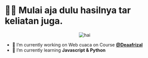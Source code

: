 # 👋😄 Mulai aja dulu hasilnya tar keliatan juga.

<p align="center">
<img src="https://media2.giphy.com/media/v1.Y2lkPTc5MGI3NjExN2lvZDFtbDlibjhocXZ1MnBxaXA5cW91bndqZzhvbXV6bWc5ajhmNCZlcD12MV9pbnRlcm5hbF9naWZfYnlfaWQmY3Q9Zw/DHYNyjAqrqkzm/giphy.gif" alt="hai"/>
</p>

<!--
**Marko1705/Marko1705** is a ✨ _special_ ✨ repository because its `README.md` (this file) appears on your GitHub profile.

Here are some ideas to get you started:

- 🔭 I’m currently working on ...
- 🌱 I’m currently learning ...
- 👯 I’m looking to collaborate on ...
- 🤔 I’m looking for help with ...
- 💬 Ask me about ...
- 📫 How to reach me: ...
- 😄 Pronouns: ...
- ⚡ Fun fact: ...
-->

- 🔭 I’m currently working on Web cuaca on Course [**@Deaafrizal**](https://github.com/deaafrizal)
- 🌱 I’m currently learning **Javascript & Python**
